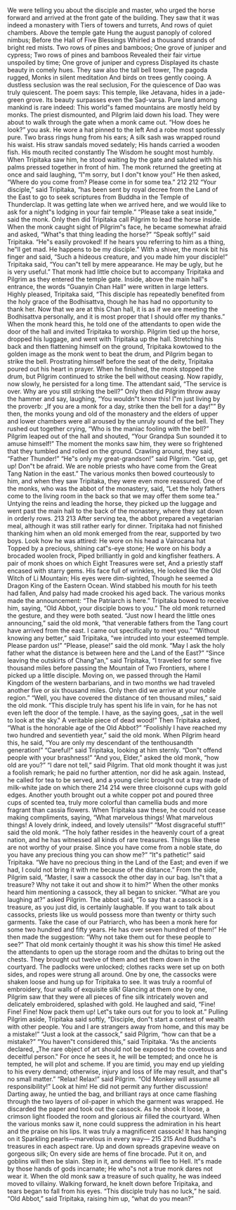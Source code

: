 We were telling you about the disciple and master, who urged the horse forward
        and arrived at the front gate of the building. They saw that it was indeed a monastery
        with
        Tiers of towers and turrets,
        And rows of quiet chambers.
        Above the temple gate
        Hung the august panoply of colored nimbus;
        Before the Hall of Five Blessings
        Whirled a thousand strands of bright red mists.
        Two rows of pines and bamboos;
        One grove of juniper and cypress;
        Two rows of pines and bamboos
        Revealed their fair virtue unspoiled by time;
        One grove of juniper and cypress
        Displayed its chaste beauty in comely hues.
        They saw also the tall bell tower,
        The pagoda rugged,
        Monks in silent meditation
        And birds on trees gently cooing.
        A dustless seclusion was the real seclusion,
        For the quiescence of Dao was truly quiescent.
        The poem says:
        This temple, like Jetavana, hides in a jade-green grove.
        Its beauty surpasses even the Ṣaḍ-varṣa.
        Pure land among mankind is rare indeed:
        This world‟s famed mountains are mostly held by monks.
        The priest dismounted, and Pilgrim laid down his load. They were about to walk
        through the gate when a monk came out. “How does he look?” you ask.
        He wore a hat pinned to the left
        And a robe most spotlessly pure.
        Two brass rings hung from his ears;
        A silk sash was wrapped round his waist.
        His straw sandals moved sedately;
        His hands carried a wooden fish.
        His mouth recited constantly
        The Wisdom he sought most humbly.
        When Tripitaka saw him, he stood waiting by the gate and saluted with his
        palms pressed together in front of him. The monk returned the greeting at once and said
        laughing, “I‟m sorry, but I don‟t know you!”
        He then asked, “Where do you come from? Please come in for some tea.”
        212
        212
        “Your disciple,” said Tripitaka, “has been sent by royal decree from the Land of
        the East to go to seek scriptures from Buddha in the Temple of Thunderclap. It was
        getting late when we arrived here, and we would like to ask for a night‟s lodging in your
        fair temple.”
        “Please take a seat inside,” said the monk. Only then did Tripitaka call Pilgrim
        to lead the horse inside. When the monk caught sight of Pilgrim‟s face, he became
        somewhat afraid and asked, “What‟s that thing leading the horse?”
        “Speak softly!” said Tripitaka. “He‟s easily provoked! If he hears you referring
        to him as a thing, he‟ll get mad. He happens to be my disciple.” With a shiver, the monk
        bit his finger and said, “Such a hideous creature, and you made him your disciple!”
        Tripitaka said, “You can‟t tell by mere appearance. He may be ugly, but he is
        very useful.”
        That monk had little choice but to accompany Tripitaka and Pilgrim as they
        entered the temple gate. Inside, above the main hall‟s entrance, the words “Guanyin
        Chan Hall” were written in large letters. Highly pleased, Tripitaka said, “This disciple
        has repeatedly benefited from the holy grace of the Bodhisattva, though he has had no
        opportunity to thank her. Now that we are at this Chan hall, it is as if we are meeting the
        Bodhisattva personally, and it is most proper that I should offer my thanks.” When the
        monk heard this, he told one of the attendants to open wide the door of the hall and
        invited Tripitaka to worship. Pilgrim tied up the horse, dropped his luggage, and went
        with Tripitaka up the hall. Stretching his back and then flattening himself on the ground,
        Tripitaka kowtowed to the golden image as the monk went to beat the drum, and
        Pilgrim began to strike the bell. Prostrating himself before the seat of the deity,
        Tripitaka poured out his heart in prayer. When he finished, the monk stopped the drum,
        but Pilgrim continued to strike the bell without ceasing.
        Now rapidly, now slowly, he persisted for a long time. The attendant said, “The
        service is over. Why are you still striking the bell?” Only then did Pilgrim throw away
        the hammer and say, laughing, “You wouldn‟t know this! I‟m just living by the proverb:
        „If you are a monk for a day, strike then the bell for a day!‟”
        By then, the monks young and old of the monastery and the elders of upper and
        lower chambers were all aroused by the unruly sound of the bell. They rushed out
        together crying, “Who is the maniac fooling with the bell?” Pilgrim leaped out of the
        hall and shouted, “Your Grandpa Sun sounded it to amuse himself!”
        The moment the monks saw him, they were so frightened that they tumbled and
        rolled on the ground. Crawling around, they said, “Father Thunder!”
        “He‟s only my great-grandson!” said Pilgrim. “Get up, get up! Don‟t be afraid.
        We are noble priests who have come from the Great Tang Nation in the east.”
        The various monks then bowed courteously to him, and when they saw
        Tripitaka, they were even more reassured. One of the monks, who was the abbot of the
        monastery, said, “Let the holy fathers come to the living room in the back so that we
        may offer them some tea.” Untying the reins and leading the horse, they picked up the
        luggage and went past the main hall to the back of the monastery, where they sat down
        in orderly rows.
        213
        213
        After serving tea, the abbot prepared a vegetarian meal, although it was still
        rather early for dinner. Tripitaka had not finished thanking him when an old monk
        emerged from the rear, supported by two boys. Look how he was attired:
        He wore on his head a Vairocana hat
        Topped by a precious, shining cat‟s-eye stone;
        He wore on his body a brocaded woolen frock,
        Piped brilliantly in gold and kingfisher feathers.
        A pair of monk shoes on which Eight Treasures were set,
        And a priestly staff encased with starry gems.
        His face full of wrinkles,
        He looked like the Old Witch of Li Mountain;
        His eyes were dim-sighted,
        Though he seemed a Dragon King of the Eastern Ocean.
        Wind stabbed his mouth for his teeth had fallen,
        And palsy had made crooked his aged back.
        The various monks made the announcement:
        “The Patriarch is here.”
        Tripitaka bowed to receive him, saying, “Old Abbot, your disciple bows to you.”
        The old monk returned the gesture, and they were both seated. “Just now I heard
        the little ones announcing,” said the old monk, “that venerable fathers from the Tang
        court have arrived from the east. I came out specifically to meet you.”
        “Without knowing any better,” said Tripitaka, “we intruded into your esteemed
        temple. Please pardon us!”
        “Please, please!” said the old monk. “May I ask the holy father what the distance
        is between here and the Land of the East?”
        “Since leaving the outskirts of Chang‟an,” said Tripitaka, “I traveled for some
        five thousand miles before passing the Mountain of Two Frontiers, where I picked up a
        little disciple. Moving on, we passed through the Hamil Kingdom of the western
        barbarians, and in two months we had traveled another five or six thousand miles. Only
        then did we arrive at your noble region.”
        “Well, you have covered the distance of ten thousand miles,” said the old monk.
        “This disciple truly has spent his life in vain, for he has not even left the door of the
        temple. I have, as the saying goes, „sat in the well to look at the sky.‟ A veritable piece
        of dead wood!”
        Then Tripitaka asked, “What is the honorable age of the Old Abbot?”
        “Foolishly I have reached my two hundred and seventieth year,” said the old
        monk. When Pilgrim heard this, he said, “You are only my descendant of the tenthousandth generation!”
        “Careful!” said Tripitaka, looking at him sternly. “Don‟t offend people with
        your brashness!”
        “And you, Elder,” asked the old monk, “how old are you?”
        “I dare not tell,” said Pilgrim. That old monk thought it was just a foolish
        remark; he paid no further attention, nor did he ask again. Instead, he called for tea to be
        served, and a young cleric brought out a tray made of milk-white jade on which there
        214
        214
        were three cloisonné cups with gold edges. Another youth brought out a white copper
        pot and poured three cups of scented tea, truly more colorful than camellia buds and
        more fragrant than cassia flowers. When Tripitaka saw these, he could not cease making
        compliments, saying, “What marvelous things! What marvelous things! A lovely drink,
        indeed, and lovely utensils!”
        “Most disgraceful stuff!” said the old monk. “The holy father resides in the
        heavenly court of a great nation, and he has witnessed all kinds of rare treasures. Things
        like these are not worthy of your praise. Since you have come from a noble state, do you
        have any precious thing you can show me?”
        “It‟s pathetic!” said Tripitaka. “We have no precious thing in the Land of the
        East; and even if we had, I could not bring it with me because of the distance.”
        From the side, Pilgrim said, “Master, I saw a cassock the other day in our bag.
        Isn‟t that a treasure? Why not take it out and show it to him?” When the other monks
        heard him mentioning a cassock, they all began to snicker. “What are you laughing at?”
        asked Pilgrim.
        The abbot said, “To say that a cassock is a treasure, as you just did, is certainly
        laughable. If you want to talk about cassocks, priests like us would possess more than
        twenty or thirty such garments. Take the case of our Patriarch, who has been a monk
        here for some two hundred and fifty years. He has over seven hundred of them!”
        He then made the suggestion:
        “Why not take them out for these people to see?”
        That old monk certainly thought it was his show this time! He asked the
        attendants to open up the storage room and the dhūtas to bring out the chests. They
        brought out twelve of them and set them down in the courtyard. The padlocks were
        unlocked; clothes racks were set up on both sides, and ropes were strung all around.
        One by one, the cassocks were shaken loose and hung up for Tripitaka to see. It was
        truly a roomful of embroidery, four walls of exquisite silk! Glancing at them one by
        one, Pilgrim saw that they were all pieces of fine silk intricately woven and delicately
        embroidered, splashed with gold. He laughed and said, “Fine! Fine! Fine! Now pack
        them up! Let‟s take ours out for you to look at.” Pulling Pilgrim aside, Tripitaka said
        softly, “Disciple, don‟t start a contest of wealth with other people. You and I are
        strangers away from home, and this may be a mistake!”
        “Just a look at the cassock,” said Pilgrim, “how can that be a mistake?”
        “You haven‟t considered this,” said Tripitaka. “As the ancients declared, „The
        rare object of art should not be exposed to the covetous and deceitful person.‟ For once
        he sees it, he will be tempted; and once he is tempted, he will plot and scheme. If you
        are timid, you may end up yielding to his every demand; otherwise, injury and loss of
        life may result, and that‟s no small matter.”
        “Relax! Relax!” said Pilgrim. “Old Monkey will assume all responsibility!”
        Look at him! He did not permit any further discussion! Darting away, he untied the bag,
        and brilliant rays at once came flashing through the two layers of oil-paper in which the
        garment was wrapped. He discarded the paper and took out the cassock. As he shook it
        loose, a crimson light flooded the room and glorious air filled the courtyard. When the
        various monks saw it, none could suppress the admiration in his heart and the praise on
        his lips. It was truly a magnificent cassock! It has hanging on it
        Sparkling pearls—marvelous in every way—
        215
        215
        And Buddha‟s treasures in each aspect rare.
        Up and down spreads grapevine weave on gorgeous silk;
        On every side are hems of fine brocade.
        Put it on, and goblins will then be slain.
        Step in it, and demons will flee to Hell.
        It‟s made by those hands of gods incarnate;
        He who‟s not a true monk dares not wear it.
        When the old monk saw a treasure of such quality, he was indeed moved to
        villainy. Walking forward, he knelt down before Tripitaka, and tears began to fall from
        his eyes. “This disciple truly has no luck,” he said. “Old Abbot,” said Tripitaka, raising
        him up, “what do you mean?”